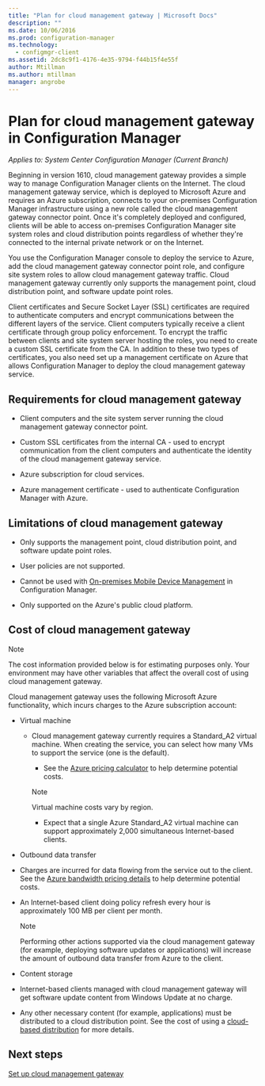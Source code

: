 ```yaml
---
title: "Plan for cloud management gateway | Microsoft Docs"
description: ""
ms.date: 10/06/2016
ms.prod: configuration-manager
ms.technology:
  - configmgr-client
ms.assetid: 2dc8c9f1-4176-4e35-9794-f44b15f4e55f
author: Mtillman
ms.author: mtillman
manager: angrobe
---
```


# Plan for cloud management gateway in Configuration Manager

*Applies to: System Center Configuration Manager (Current Branch)*

Beginning in version 1610, cloud management gateway provides a simple way to manage Configuration Manager clients on the Internet. The cloud management gateway service, which is deployed to Microsoft Azure and requires an Azure subscription, connects to your on-premises Configuration Manager infrastructure using a new role called the cloud management gateway connector point. Once it's completely deployed and configured, clients will be able to access on-premises Configuration Manager site system roles and cloud distribution points regardless of whether they're connected to the internal private network or on the Internet.

You use the Configuration Manager console to deploy the service to Azure, add the cloud management gateway connector point role, and configure site system roles to allow cloud management gateway traffic. Cloud management gateway currently only supports the management point, cloud distribution point, and software update point roles.

Client certificates and Secure Socket Layer (SSL) certificates are required to authenticate computers and encrypt communications between the different layers of the service. Client computers typically receive a client certificate through group policy enforcement. To encrypt the traffic between clients and site system server hosting the roles, you need to create a custom SSL certificate from the CA. In addition to these two types of certificates, you also need set up a management certificate on Azure that allows Configuration Manager to deploy the cloud management gateway service.  

## Requirements for cloud management gateway

- Client computers and the site system server running the cloud management gateway connector point.

- Custom SSL certificates from the internal CA - used to encrypt communication from the client computers and authenticate the identity of the cloud management gateway service.

- Azure subscription for cloud services.

- Azure management certificate - used to authenticate Configuration Manager with Azure.

## Limitations of cloud management gateway

- Only supports the management point, cloud distribution point, and software update point roles.

- User policies are not supported.

- Cannot be used with [On-premises Mobile Device Management](../../mdm/understand/manage-mobile-devices-with-on-premises-infrastructure.md) in Configuration Manager.

- Only supported on the Azure's public cloud platform.

## Cost of cloud management gateway

> [!NOTE]
> The cost information provided below is for estimating purposes only. Your environment may have other variables that affect the overall cost of using cloud management gateway.

Cloud management gateway uses the following Microsoft Azure functionality, which incurs charges to the Azure subscription account:

- Virtual machine

  -	Cloud management gateway currently requires a Standard_A2 virtual machine. When creating the service, you can select how many VMs to support the service (one is the default).

	- See the [Azure pricing calculator](https://azure.microsoft.com/en-us/pricing/calculator/) to help determine potential costs.

    > [!NOTE]
    > Virtual machine costs vary by region.

	- Expect that a single Azure Standard_A2 virtual machine can support approximately 2,000 simultaneous Internet-based clients.

-	Outbound data transfer

  - Charges are incurred for data flowing from the service out to the client. See the [Azure bandwidth pricing details](https://azure.microsoft.com/en-us/pricing/details/bandwidth/) to help determine potential costs.

  - An Internet-based client doing policy refresh every hour is approximately 100 MB per client per month.

    > [!NOTE]
    > Performing other actions supported via the cloud management gateway (for example, deploying software updates or applications) will increase the amount of outbound data transfer from Azure to the client.


-	Content storage

  - Internet-based clients managed with cloud management gateway will get software update content from Windows Update at no charge.

  - Any other necessary content (for example, applications) must be distributed to a cloud distribution point. See the cost of using a [cloud-based distribution](/sccm/core/plan-design/hierarchy/use-a-cloud-based-distribution-point#a-namebkmkclouddpcosta-cost-of-using-cloud-based-distribution) for more details.

## Next steps

  [Set up cloud management gateway](setup-cloud-management-gateway.md)

